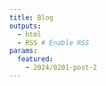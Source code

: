 ```yaml
---
title: Blog
outputs:
  - html
  - RSS # Enable RSS
params:
  featured:
    - 2024/0201-post-2
---
```

